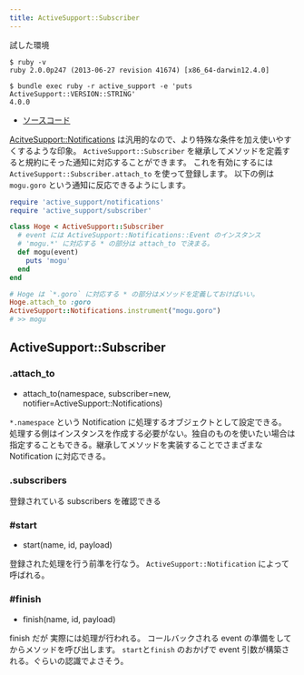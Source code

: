 ```yaml
---
title: ActiveSupport::Subscriber
---
```


試した環境

```
$ ruby -v
ruby 2.0.0p247 (2013-06-27 revision 41674) [x86_64-darwin12.4.0]
```

```
$ bundle exec ruby -r active_support -e 'puts ActiveSupport::VERSION::STRING'
4.0.0
```

* [ソースコード](https://github.com/rails/rails/blob/master/activesupport/lib/active_support/subscriber.rb)

[AcitveSupport::Notifications](/active_support/notifications) は汎用的なので、より特殊な条件を加え使いやすくするような印象。
`ActiveSupport::Subscriber` を継承してメソッドを定義すると規約にそった通知に対応することができます。
これを有効にするには `ActiveSupport::Subscriber.attach_to` を使って登録します。
以下の例は `mogu.goro` という通知に反応できるようにします。

```ruby
require 'active_support/notifications'
require 'active_support/subscriber'

class Hoge < ActiveSupport::Subscriber
  # event には ActiveSupport::Notifications::Event のインスタンス
  # 'mogu.*' に対応する * の部分は attach_to で決まる。
  def mogu(event)
    puts 'mogu'
  end
end

# Hoge は `*.goro` に対応する * の部分はメソッドを定義しておけばいい。
Hoge.attach_to :goro
ActiveSupport::Notifications.instrument("mogu.goro")
# >> mogu
```

ActiveSupport::Subscriber
--------------------------------------------------------------------------------

### .attach_to

* attach_to(namespace, subscriber=new, notifier=ActiveSupport::Notifications)

`*.namespace` という Notification に処理するオブジェクトとして設定できる。
処理する側はインスタンスを作成する必要がない。独自のものを使いたい場合は指定することもできる。継承してメソッドを実装することでさまざまな Notification に対応できる。

### .subscribers

登録されている subscribers を確認できる

### #start

* start(name, id, payload)

登録された処理を行う前準を行なう。
`ActiveSupport::Notification` によって呼ばれる。

### #finish

* finish(name, id, payload)

finish だが 実際には処理が行われる。
コールバックされる event の準備をしてからメソッドを呼び出します。
`start`と`finish` のおかげで event 引数が構築される。ぐらいの認識でよさそう。
